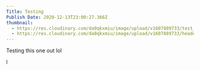 ```yaml
---
Title: Testing
Publish Date: 2020-12-13T23:00:27.366Z
thumbnail:
  - https://res.cloudinary.com/da0qkxmiu/image/upload/v1607889733/test_kupqxc.jpg
  - https://res.cloudinary.com/da0qkxmiu/image/upload/v1607889733/header_ioiy2k.jpg
---
```

Testing this one out lol

l